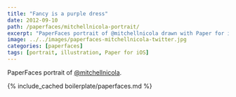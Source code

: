 ```yaml
---
title: "Fancy is a purple dress"
date: 2012-09-10
path: /paperfaces/mitchellnicola-portrait/
excerpt: "PaperFaces portrait of @mitchellnicola drawn with Paper for iOS on an iPad."
image: ../../images/paperfaces-mitchellnicola-twitter.jpg
categories: [paperfaces]
tags: [portrait, illustration, Paper for iOS]
---
```


PaperFaces portrait of [@mitchellnicola](https://twitter.com/mitchellnicola).

{% include_cached boilerplate/paperfaces.md %}
